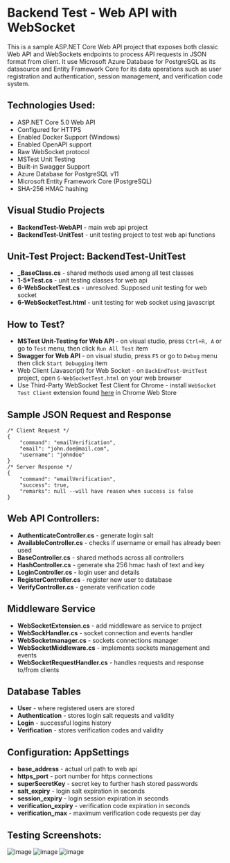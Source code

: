 # Backend Test - Web API with WebSocket
This is a sample ASP.NET Core Web API project that exposes both classic Web API and WebSockets endpoints to process API requests in JSON format from client. It use Microsoft Azure Database for PostgreSQL as its datasource and Entity Framework Core for its data operations such as user registration and authentication, session management, and verification code system.

## Technologies Used:
* ASP.NET Core 5.0 Web API
* Configured for HTTPS
* Enabled Docker Support (Windows)
* Enabled OpenAPI support
* Raw WebSocket protocol
* MSTest Unit Testing
* Built-in Swagger Support
* Azure Database for PostgreSQL v11
* Microsoft Entity Framework Core (PostgreSQL)
* SHA-256 HMAC hashing

## Visual Studio Projects
* <b>BackendTest-WebAPI</b> - main web api project
* <b>BackendTest-UnitTest</b> - unit testing project to test web api functions

## Unit-Test Project: BackendTest-UnitTest
* <b>_BaseClass.cs</b> - shared methods used among all test classes
* <b>1-5*Test.cs</b> - unit testing classes for web api
* <b>6-WebSocketTest.cs</b> - unresolved. Supposed unit testing for web socket
* <b>6-WebSocketTest.html</b> - unit testing for web socket using javascript

## How to Test?
* <b>MSTest Unit-Testing for Web API</b> - on visual studio, press `Ctrl+R, A` or go to `Test` menu, then click `Run All Test` item
* <b>Swagger for Web API</b> - on visual studio, press `F5` or go to `Debug` menu then click `Start Debugging` item
* Web Client (Javascript) for Web Socket - on `BackEndTest-UnitTest` project, open `6-WebSocketTest.html` on your web browser
* Use Third-Party WebSocket Test Client for Chrome - install `WebSocket Test Client` extension found <a href="https://chrome.google.com/webstore/detail/websocket-test-client/fgponpodhbmadfljofbimhhlengambbn" target="_blank">here</a> in Chrome Web Store

## Sample JSON Request and Response
```
/* Client Request */
{
    "command": "emailVerification",
    "email": "john.doe@mail.com",
    "username": "johndoe"
}
/* Server Response */
{
    "command": "emailVerification",
    "success": true,
    "remarks": null --will have reason when success is false
}
```

## Web API Controllers: <br>
* <b>AuthenticateController.cs</b> - generate login salt <br>
* <b>AvailableController.cs</b> - checks if username or email has already been used <br>
* <b>BaseController.cs</b> - shared methods across all controllers <br>
* <b>HashController.cs</b> - generate sha 256 hmac hash of text and key <br>
* <b>LoginController.cs</b> - login user and details <br>
* <b>RegisterController.cs</b> - register new user to database <br>
* <b>VerifyController.cs</b> - generate verification code <br>

## Middleware Service
* <b>WebSocketExtension.cs</b> - add middleware as service to project <br>
* <b>WebSockHandler.cs</b> - socket connection and events handler <br>
* <b>WebSocketmanager.cs</b> - sockets connections manager <br>
* <b>WebSocketMiddleware.cs</b> - implements sockets management and events <br>
* <b>WebSocketRequestHandler.cs</b> - handles requests and response to/from clients <br>

## Database Tables
* <b>User</b> - where registered users are stored
* <b>Authentication</b> - stores login salt requests and validity
* <b>Login</b> - successful logins history
* <b>Verification</b> - stores verification codes and validity

## Configuration: AppSettings
* <b>base_address</b> - actual url path to web api <br>
* <b>https_port</b> - port number for https connections <br>
* <b>superSecretKey</b> - secret key to further hash stored passwords <br>
* <b>salt_expiry</b> - login salt expiration in seconds <br>
* <b>session_expiry</b> - login session expiration in seconds <br>
* <b>verification_expiry</b> - verification code expiration in seconds <br>
* <b>verification_max</b> - maximum verification code requests per day <br>

## Testing Screenshots:
![image](https://user-images.githubusercontent.com/13361597/111085870-5c774700-8554-11eb-9d26-a9288265113c.png)
![image](https://user-images.githubusercontent.com/13361597/111085925-96e0e400-8554-11eb-8611-7ee9bbd5575d.png)
![image](https://user-images.githubusercontent.com/13361597/111087768-5ede9e80-855e-11eb-857e-6497c8b76a6a.png)

